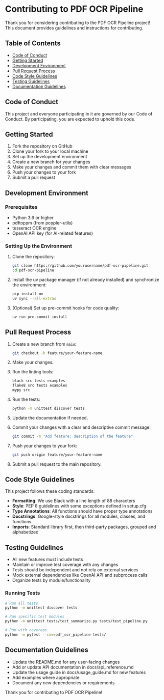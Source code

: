 # Contributing to PDF OCR Pipeline

Thank you for considering contributing to the PDF OCR Pipeline project! This document provides guidelines and instructions for contributing.

## Table of Contents
- [Code of Conduct](#code-of-conduct)
- [Getting Started](#getting-started)
- [Development Environment](#development-environment)
- [Pull Request Process](#pull-request-process)
- [Code Style Guidelines](#code-style-guidelines)
- [Testing Guidelines](#testing-guidelines)
- [Documentation Guidelines](#documentation-guidelines)

## Code of Conduct

This project and everyone participating in it are governed by our Code of Conduct. By participating, you are expected to uphold this code.

## Getting Started

1. Fork the repository on GitHub
2. Clone your fork to your local machine
3. Set up the development environment
4. Create a new branch for your changes
5. Make your changes and commit them with clear messages
6. Push your changes to your fork
7. Submit a pull request

## Development Environment

### Prerequisites
- Python 3.6 or higher
- pdftoppm (from poppler-utils)
- tesseract OCR engine
- OpenAI API key (for AI-related features)

### Setting Up the Environment

1. Clone the repository:
   ```bash
   git clone https://github.com/yourusername/pdf-ocr-pipeline.git
   cd pdf-ocr-pipeline
   ```

2. Install the uv package manager (if not already installed) and synchronize the environment:
   ```bash
   pip install uv
   uv sync --all-extras
   ```

3. (Optional) Set up pre-commit hooks for code quality:
   ```bash
   uv run pre-commit install
   ```

## Pull Request Process

1. Create a new branch from `main`:
   ```bash
   git checkout -b feature/your-feature-name
   ```

2. Make your changes.

3. Run the linting tools:
   ```bash
   black src tests examples
   flake8 src tests examples
   mypy src
   ```

4. Run the tests:
   ```bash
   python -m unittest discover tests
   ```

5. Update the documentation if needed.

6. Commit your changes with a clear and descriptive commit message:
   ```bash
   git commit -m "Add feature: description of the feature"
   ```

7. Push your changes to your fork:
   ```bash
   git push origin feature/your-feature-name
   ```

8. Submit a pull request to the main repository.

## Code Style Guidelines

This project follows these coding standards:

- **Formatting**: We use Black with a line length of 88 characters
- **Style**: PEP 8 guidelines with some exceptions defined in setup.cfg
- **Type Annotations**: All functions should have proper type annotations
- **Docstrings**: Google-style docstrings for all modules, classes, and functions
- **Imports**: Standard library first, then third-party packages, grouped and alphabetized

## Testing Guidelines

- All new features must include tests
- Maintain or improve test coverage with any changes
- Tests should be independent and not rely on external services
- Mock external dependencies like OpenAI API and subprocess calls
- Organize tests by module/functionality

### Running Tests

```bash
# Run all tests
python -m unittest discover tests

# Run specific test modules
python -m unittest tests/test_summarize.py tests/test_pipeline.py

# Run with coverage
python -m pytest --cov=pdf_ocr_pipeline tests/
```

## Documentation Guidelines

- Update the README.md for any user-facing changes
- Add or update API documentation in docs/api_reference.md
- Update the usage guide in docs/usage_guide.md for new features
- Add examples where appropriate
- Document any new dependencies or requirements

Thank you for contributing to PDF OCR Pipeline!